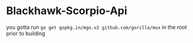 # Blackhawk-Scorpio-Api

you gotta run
`go get gopkg.in/mgo.v2 github.com/gorilla/mux`
in the root prior to building